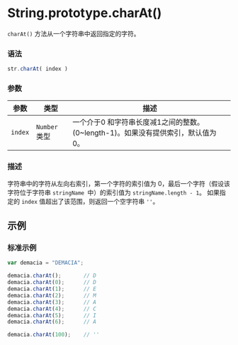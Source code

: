 # String.prototype.charAt()

`charAt()` 方法从一个字符串中返回指定的字符。

### 语法

```javascript
str.charAt( index )
```

### 参数

| 参数    | 类型          | 描述                                                         |
| ------- | ------------- | ------------------------------------------------------------ |
| `index` | `Number` 类型 | 一个介于0 和字符串长度减1之间的整数。 (0~length-1)。如果没有提供索引，默认值为0。 |

### 描述

字符串中的字符从左向右索引，第一个字符的索引值为 0，最后一个字符（假设该字符位于字符串 `stringName `中）的索引值为 `stringName.length - 1`。 如果指定的 `index` 值超出了该范围，则返回一个空字符串 `''`。

## 示例

### 标准示例

```javascript
var demacia = "DEMACIA";

demacia.charAt();		// D
demacia.charAt(0);		// D
demacia.charAt(1);		// E
demacia.charAt(2);		// M
demacia.charAt(3);		// A
demacia.charAt(4);		// C
demacia.charAt(5);		// I
demacia.charAt(6);		// A

demacia.charAt(100);	// ''
```
